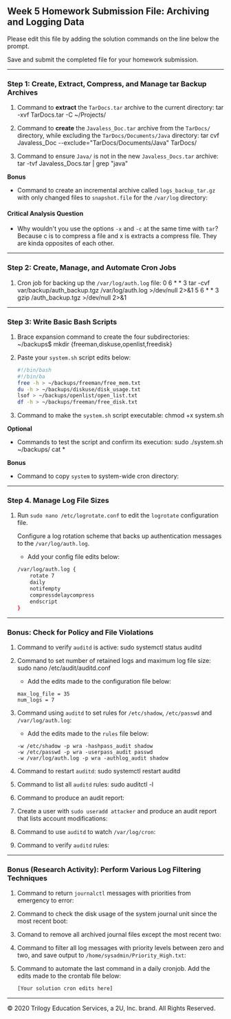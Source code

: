 ## Week 5 Homework Submission File: Archiving and Logging Data

Please edit this file by adding the solution commands on the line below the prompt.

Save and submit the completed file for your homework submission.

---

### Step 1: Create, Extract, Compress, and Manage tar Backup Archives

1. Command to **extract** the `TarDocs.tar` archive to the current directory: tar -xvf TarDocs.tar -C ~/Projects/

2. Command to **create** the `Javaless_Doc.tar` archive from the `TarDocs/` directory, while excluding the `TarDocs/Documents/Java` directory: tar cvf Javaless_Doc --exclude="TarDocs/Documents/Java" TarDocs/


3. Command to ensure `Java/` is not in the new `Javaless_Docs.tar` archive: tar -tvf Javaless_Docs.tar | grep "java"

**Bonus** 
- Command to create an incremental archive called `logs_backup_tar.gz` with only changed files to `snapshot.file` for the `/var/log` directory:

#### Critical Analysis Question

- Why wouldn't you use the options `-x` and `-c` at the same time with `tar`? Because c is to compress a file and x is extracts a compress file. They are kinda opposites of each other.

---

### Step 2: Create, Manage, and Automate Cron Jobs

1. Cron job for backing up the `/var/log/auth.log` file: 
0 6 * * 3 tar -cvf var/backup/auth_backup.tgz /var/log/auth.log >/dev/null 2>&1
5 6 * * 3 gzip /auth_backup.tgz >/dev/null 2>&1 


---

### Step 3: Write Basic Bash Scripts

1. Brace expansion command to create the four subdirectories: ~/backups$ mkdir {freeman,diskuse,openlist,freedisk}

2. Paste your `system.sh` script edits below:

    ```bash
    #!/bin/bash
    #!/bin/ba
    free -h > ~/backups/freeman/free_mem.txt
    du -h > ~/backups/diskuse/disk_usage.txt
    lsof > ~/backups/openlist/open_list.txt
    df -h > ~/backups/freeman/free_disk.txt
    ```

3. Command to make the `system.sh` script executable: chmod +x system.sh

**Optional**
- Commands to test the script and confirm its execution: sudo ./system.sh
~/backups/<filename> cat *

**Bonus**
- Command to copy `system` to system-wide cron directory:

---

### Step 4. Manage Log File Sizes
 
1. Run `sudo nano /etc/logrotate.conf` to edit the `logrotate` configuration file. 

    Configure a log rotation scheme that backs up authentication messages to the `/var/log/auth.log`.

    - Add your config file edits below:

    ```bash
    /var/log/auth.log {
        rotate 7
        daily
        notifempty
        compressdelaycompress
        endscript
    }
    ```
---

### Bonus: Check for Policy and File Violations

1. Command to verify `auditd` is active:
    sudo systemctl status auditd

2. Command to set number of retained logs and maximum log file size: sudo nano /etc/audit/auditd.conf

    - Add the edits made to the configuration file below:

    ```
    max_log_file = 35
    num_logs = 7
    ```

3. Command using `auditd` to set rules for `/etc/shadow`, `/etc/passwd` and `/var/log/auth.log`:


    - Add the edits made to the `rules` file below:

    ```
    -w /etc/shadow -p wra -hashpass_audit shadow
    -w /etc/passwd -p wra -userpass_audit passwd
    -w /var/log/auth.log -p wra -authlog_audit shadow
    ```

4. Command to restart `auditd`: sudo systemctl restart auditd

5. Command to list all `auditd` rules: sudo auditctl -l

6. Command to produce an audit report:

7. Create a user with `sudo useradd attacker` and produce an audit report that lists account modifications:

8. Command to use `auditd` to watch `/var/log/cron`:

9. Command to verify `auditd` rules:

---

### Bonus (Research Activity): Perform Various Log Filtering Techniques

1. Command to return `journalctl` messages with priorities from emergency to error:

1. Command to check the disk usage of the system journal unit since the most recent boot:

1. Comand to remove all archived journal files except the most recent two:


1. Command to filter all log messages with priority levels between zero and two, and save output to `/home/sysadmin/Priority_High.txt`:

1. Command to automate the last command in a daily cronjob. Add the edits made to the crontab file below:

    ```bash
    [Your solution cron edits here]
    ```

---
© 2020 Trilogy Education Services, a 2U, Inc. brand. All Rights Reserved.
